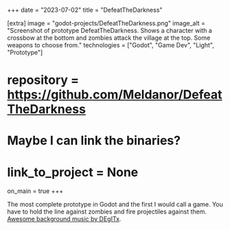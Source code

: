 +++
date = "2023-07-02"
title = "DefeatTheDarkness"

[extra]
image = "godot-projects/DefeatTheDarkness.png"
image_alt = "Screenshot of prototype DefeatTheDarkness. Shows a character with a crossbow at the bottom and zombies attack the village at the top. Some weapons to choose from."
technologies = ["Godot", "Game Dev", "Light", "Prototype"]
# repository = https://github.com/Meldanor/DefeatTheDarkness
# Maybe I can link the binaries?
# link_to_project = None
on_main = true
+++

The most complete prototype in Godot and the first I would call a game. You have to hold the line against zombies and fire projectiles against them. [Awesome background music by DEgITx](https://www.youtube.com/watch?v=xE6X4nWHY9w).
